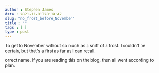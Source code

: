 ```yaml
---
author : Stephen James
date : 2021-11-01T20:19:47
slug: "no_frost_before_November" 
title : ""
tags : [ ]
type : post
---
```

To get to November without so much as a sniff of a frost. I couldn't be certain, but that's a first as far as I can recall.






orrect name. If you are reading this on the blog, then all went according to plan.


